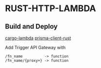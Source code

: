 # RUST-HTTP-LAMBDA

## Build and Deploy

[cargo-lambda](https://www.cargo-lambda.info/)
[prisma-client-rust](https://prisma.brendonovich.dev/)

Add Trigger API Gateway with
```
/fn_name          -> function
/fn_name/{proxy+} -> function
```